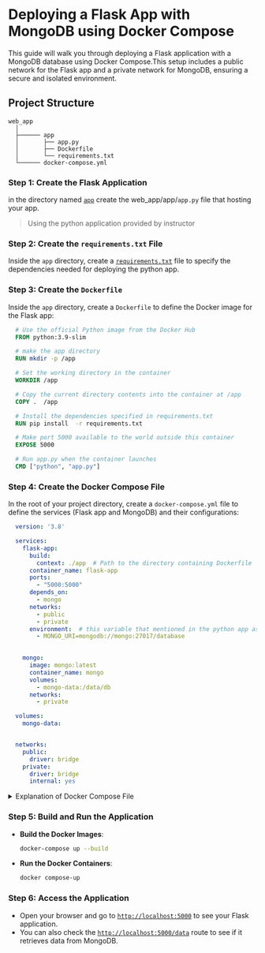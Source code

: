 
# Deploying a Flask App with MongoDB using Docker Compose

This guide will walk you through deploying a Flask application with a MongoDB database using Docker Compose.This setup includes a public network for the Flask app and a private network for MongoDB, ensuring a secure and isolated environment.

## Project Structure

```
web_app
  │
  ├────── app
  │       ├── app.py
  │       ├── Dockerfile
  │       └── requirements.txt
  └────── docker-compose.yml 
```

### Step 1: Create the Flask Application

in the directory named [`app`](/web_app/app/app.py) create the web_app/app/`app.py` file that hosting your app.
 > Using the python application provided by instructor  



### Step 2: Create the `requirements.txt` File

Inside the `app` directory, create a [`requirements.txt`](/web_app/app/requirements.txt) file to specify the dependencies needed for deploying the python app.


### Step 3: Create the `Dockerfile`

Inside the `app` directory, create a `Dockerfile` to define the Docker image for the Flask app:

```Dockerfile
  # Use the official Python image from the Docker Hub
  FROM python:3.9-slim

  # make the app directory
  RUN mkdir -p /app

  # Set the working directory in the container
  WORKDIR /app

  # Copy the current directory contents into the container at /app
  COPY .  /app

  # Install the dependencies specified in requirements.txt
  RUN pip install  -r requirements.txt

  # Make port 5000 available to the world outside this container
  EXPOSE 5000

  # Run app.py when the container launches
  CMD ["python", "app.py"]
```

### Step 4: Create the Docker Compose File

In the root of your project directory, create a `docker-compose.yml` file to define the services (Flask app and MongoDB) and their configurations:

```yaml
  version: '3.8'

  services:
    flask-app:
      build:
        context: ./app  # Path to the directory containing Dockerfile
      container_name: flask-app
      ports:
        - "5000:5000"
      depends_on:
        - mongo
      networks:
        - public
        - private
      environment:  # this variable that mentioned in the python app as"MONGO_URI"
        - MONGO_URI=mongodb://mongo:27017/database
        

    mongo:
      image: mongo:latest
      container_name: mongo
      volumes:
        - mongo-data:/data/db
      networks:
        - private

  volumes:
    mongo-data:


  networks:
    public:
      driver: bridge
    private:
      driver: bridge
      internal: yes
```
<details>
    <summary>Explanation of Docker Compose File</summary>


  - `version:` `'3.8'`: Specifies the version of Docker Compose syntax to use.
    
  - `services`: Defines the services that will be part of this application.
    
    - `flask-app`: The Flask application service.
      - `build`: Specifies the build configuration for the Flask app.
        - `context:` ` ./app`: Path to the directory containing the `Dockerfile`.
      - `container_name:` `flask-app`: Names the container `flask-app`.
      - `ports: ` `- "5000:5000"`: Maps port 5000 of the container to port 5000 on the host machine.
      - `networks`: Connects the Flask app to both the `public` and `private` networks.
      - `depends_on:` `- mongodb`: Ensures the MongoDB service starts before the Flask app.
      - `environment:` This key is used to define environment variables for a service in the docker-compose file.

    
    - `mongodb`: The MongoDB service.
      - `image:` `mongo:latest`: Uses the latest MongoDB image from Docker Hub.
      - `container_name:` `mongo`: Names the container `mongo`.
      - `networks`: Connects the MongoDB service to the `private` network.
      - `volumes:` `- mongo-data:/data/db`: Mounts the `mongo-data` volume at `/data/db` to persist MongoDB data.
    
  - `volumes`: Defines named volumes for persistent storage.
    - `mongo-data`: A volume for storing MongoDB data.

  - `networks`: Defines custom networks for the services.
    - `public`: A bridge network allowing external access.
    - `private`: A bridge network isolating the MongoDB container.
</details>


### Step 5: Build and Run the Application

- **Build the Docker Images**:
   ```bash
   docker-compose up --build
   ```

- **Run the Docker Containers**:
   ```bash
   docker compose-up
   ```

### Step 6: Access the Application

- Open your browser and go to [`http://localhost:5000`](http://localhost:5000) to see your Flask application.
- You can also check the [`http://localhost:5000/data`](http://localhost:5000/data) route to see if it retrieves data from MongoDB.



